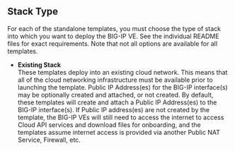 ## Stack Type
For each of the standalone templates, you must choose the type of stack into which you want to deploy the BIG-IP VE. See the individual README files for exact requirements.  Note that not all options are available for all templates. 


  - **Existing Stack** <br> These templates deploy into an existing cloud network.  This means that all of the cloud networking infrastructure must be available prior to launching the template. Public IP Address(es) for the BIG-IP interface(s) may be optionally created and attached, or not created. By default, these templates will create and attach a Public IP Address(es) to the BIG-IP interface(s). If Public IP address(es) are not created by the template, the BIG-IP VEs will still need to access the internet to access Cloud API services and download files for onboarding, and the templates assume internet access is provided via another Public NAT Service, Firewall, etc.
